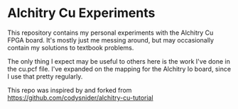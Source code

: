 # Alchitry Cu Experiments
This repository contains my personal experiments with the Alchitry Cu FPGA board. It's mostly just me messing around, but may occasionally contain my solutions to textbook problems. 

The only thing I expect may be useful to others here is the work I've done in the cu.pcf file. I've expanded on the mapping for the Alchitry Io board, since I use that pretty regularly. 

This repo was inspired by and forked from https://github.com/codysnider/alchitry-cu-tutorial